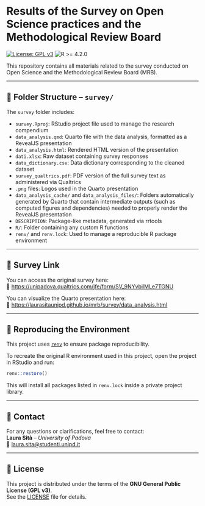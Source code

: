 # Results of the Survey on Open Science practices and the Methodological Review Board

[![License: GPL v3](https://img.shields.io/badge/License-GPLv3-blue.svg)](LICENSE)
![R >= 4.2.0](https://img.shields.io/badge/R-%3E%3D%204.2.0-blue)

This repository contains all materials related to the survey conducted on Open Science and the Methodological Review Board (MRB).

---

## 📁 Folder Structure – `survey/`

The `survey` folder includes:

- `survey.Rproj`: RStudio project file used to manage the research compendium  
- `data_analysis.qmd`: Quarto file with the data analysis, formatted as a RevealJS presentation  
- `data_analysis.html`: Rendered HTML version of the presentation  
- `dati.xlsx`: Raw dataset containing survey responses  
- `data_dictionary.csv`: Data dictionary corresponding to the cleaned dataset  
- `survey_qualtrics.pdf`: PDF version of the full survey text as administered via Qualtrics  
- `.png` files: Logos used in the Quarto presentation  
- `data_analysis_cache/` and `data_analysis_files/`: Folders automatically generated by Quarto that contain intermediate outputs (such as computed figures and dependencies) needed to properly render the RevealJS presentation  
- `DESCRIPTION`: Package-like metadata, generated via rrtools  
- `R/`: Folder containing any custom R functions  
- `renv/` and `renv.lock`: Used to manage a reproducible R package environment

---

## 📝 Survey Link

You can access the original survey here:  
🔗 https://unipadova.qualtrics.com/jfe/form/SV_9NYvbilMLe7TGNU

You can visualize the Quarto presentation here:  
🔗 https://laurasitaunipd.github.io/mrb/survey/data_analysis.html

---

## 🔁 Reproducing the Environment

This project uses [`renv`](https://rstudio.github.io/renv/) to ensure package reproducibility.

To recreate the original R environment used in this project, open the project in RStudio and run:

```r
renv::restore()
```

This will install all packages listed in `renv.lock` inside a private project library.

---

## 👤 Contact

For any questions or clarifications, feel free to contact:  
**Laura Sità** – _University of Padova_  
📧 laura.sita@studenti.unipd.it

---

## 📜 License

This project is distributed under the terms of the **GNU General Public License (GPL v3)**.  
See the [LICENSE](LICENSE) file for details.

